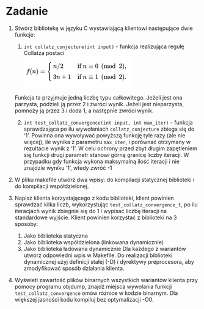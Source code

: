 # Zadanie
1. Stwórz bibliotekę w języku C wystawiającą klientowi następujące dwie funkcje:
    1. `int collatz_conjecture(int input)` - funkcja realizująca regułę Collatza postaci
    <br> ![collatz function](fn.png) <br>

    Funkcja ta przyjmuje jedną liczbę typu całkowitego. Jeżeli jest ona parzysta, podzieli ją przez 2 i zwróci wynik. Jeżeli jest nieparzysta, pomnoży ją przez 3 i doda 1, a następnie zwróci wynik.
    
    2. `int test_collatz_convergence(int input, int max_iter)` - funkcja sprawdzająca po ilu wywołaniach `collatz_conjecture` zbiega się do ‘1’. Powinna ona wywoływać powyższą funkcję tyle razy (ale nie więcej), ile wynika z parametru `max_iter`, i porównać otrzymany w rezultacie wynik z ‘1’. W celu ochrony przed zbyt długim zapętleniem się funkcji drugi parametr stanowi górną granicę liczby iteracji. W przypadku gdy funkcja wykona maksymalną ilość iteracji i nie znajdzie wyniku ‘1’, wtedy zwróć -1


2. W pliku makefile utwórz dwa wpisy: do kompilacji statycznej biblioteki i do kompilacji współdzielonej.
3. Napisz klienta korzystającego z kodu biblioteki, klient powinien sprawdzać kilka liczb, wykorzystując `test_collatz_convergence_t`, po ilu iteracjach wynik zbiegnie się do 1 i wypisać liczbę iteracji na standardowe wyjście. Klient powinien korzystać z biblioteki na 3 sposoby:
    1. Jako biblioteka statyczna
    2. Jako biblioteka współdzielona (linkowana dynamicznie)
    3. Jako biblioteka ładowana dynamicznie
Dla każdego z wariantów utwórz odpowiedni wpis w Makefile. Do realizacji biblioteki dynamicznej użyj definicji stałej (-D) i dyrektywy preprocesora, aby zmodyfikować sposób działania klienta.
4. Wyświetl zawartość plików binarnych wszystkich wariantów klienta przy pomocy programu objdump, znajdź miejsca wywołania funkcji `test_collatz_convergence` omów różnice w kodzie binarnym. Dla większej jasności kodu kompiluj bez optymalizacji -O0.
